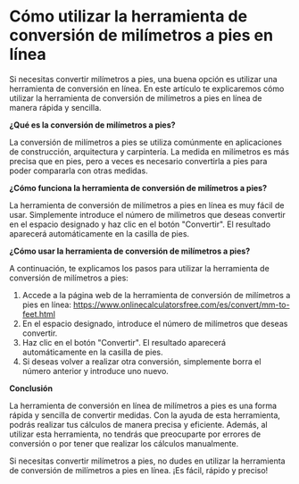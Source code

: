 Cómo utilizar la herramienta de conversión de milímetros a pies en línea
========================================================================

Si necesitas convertir milímetros a pies, una buena opción es utilizar una herramienta de conversión en línea. En este artículo te explicaremos cómo utilizar la herramienta de conversión de milímetros a pies en línea de manera rápida y sencilla.

**¿Qué es la conversión de milímetros a pies?**

La conversión de milímetros a pies se utiliza comúnmente en aplicaciones de construcción, arquitectura y carpintería. La medida en milímetros es más precisa que en pies, pero a veces es necesario convertirla a pies para poder compararla con otras medidas.

**¿Cómo funciona la herramienta de conversión de milímetros a pies?**

La herramienta de conversión de milímetros a pies en línea es muy fácil de usar. Simplemente introduce el número de milímetros que deseas convertir en el espacio designado y haz clic en el botón "Convertir". El resultado aparecerá automáticamente en la casilla de pies.

**¿Cómo usar la herramienta de conversión de milímetros a pies?**

A continuación, te explicamos los pasos para utilizar la herramienta de conversión de milímetros a pies:

1. Accede a la página web de la herramienta de conversión de milímetros a pies en línea: <https://www.onlinecalculatorsfree.com/es/convert/mm-to-feet.html>
2. En el espacio designado, introduce el número de milímetros que deseas convertir.
3. Haz clic en el botón "Convertir". El resultado aparecerá automáticamente en la casilla de pies.
4. Si deseas volver a realizar otra conversión, simplemente borra el número anterior y introduce uno nuevo.

**Conclusión**

La herramienta de conversión en línea de milímetros a pies es una forma rápida y sencilla de convertir medidas. Con la ayuda de esta herramienta, podrás realizar tus cálculos de manera precisa y eficiente. Además, al utilizar esta herramienta, no tendrás que preocuparte por errores de conversión o por tener que realizar los cálculos manualmente.

Si necesitas convertir milímetros a pies, no dudes en utilizar la herramienta de conversión de milímetros a pies en línea. ¡Es fácil, rápido y preciso!